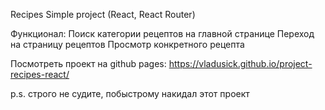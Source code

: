 Recipes Simple project (React, React Router)

Функционал:
Поиск категории рецептов на главной странице
Переход на страницу рецептов
Просмотр конкретного рецепта

Посмотреть проект на github pages: https://vladusick.github.io/project-recipes-react/

p.s. строго не судите, побыстрому накидал этот проект
